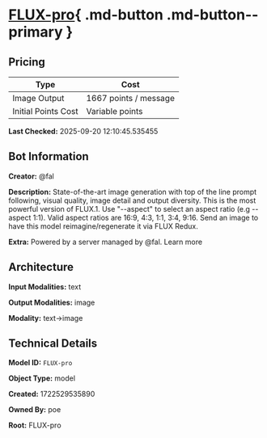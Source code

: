 # [FLUX-pro](https://poe.com/FLUX-pro){ .md-button .md-button--primary }

## Pricing

| Type | Cost |
|------|------|
| Image Output | 1667 points / message |
| Initial Points Cost | Variable points |

**Last Checked:** 2025-09-20 12:10:45.535455


## Bot Information

**Creator:** @fal

**Description:** State-of-the-art image generation with top of the line prompt following, visual quality, image detail and output diversity. This is the most powerful version of FLUX.1. Use "--aspect" to select an aspect ratio (e.g --aspect 1:1). Valid aspect ratios are 16:9, 4:3, 1:1, 3:4, 9:16. Send an image to have this model reimagine/regenerate it via FLUX Redux.

**Extra:** Powered by a server managed by @fal. Learn more


## Architecture

**Input Modalities:** text

**Output Modalities:** image

**Modality:** text->image


## Technical Details

**Model ID:** `FLUX-pro`

**Object Type:** model

**Created:** 1722529535890

**Owned By:** poe

**Root:** FLUX-pro
